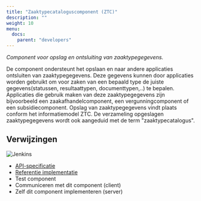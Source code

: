 ```yaml
---
title: "Zaaktypecataloguscomponent (ZTC)"
description: ""
weight: 10
menu:
  docs:
    parent: "developers"
---
```


*Component voor opslag en ontsluiting van zaaktypegegevens.*

De component ondersteunt het opslaan en naar andere applicaties ontsluiten van zaaktypegegevens. Deze gegevens kunnen door applicaties worden gebruikt om voor zaken van een bepaald type de juiste gegevens(statussen, resultaattypen, documenttypen,..) te bepalen. Applicaties die gebruik maken van deze zaaktypegegevens zijn bijvoorbeeld een zaakafhandelcomponent, een vergunningcomponent of een subsidiecomponent. Opslag van zaaktypegegevens vindt plaats conform het informatiemodel ZTC. De verzameling opgeslagen zaaktypegegevens wordt ook aangeduid met de term "zaaktypecatalogus".

## Verwijzingen

![Jenkins][jenkins]

* [API-specificatie](https://ref.tst.vng.cloud/ztc/api/v1/schema/)
* [Referentie implementatie](https://github.com/VNG-Realisatie/gemma-zaaktypecatalogus)
* Test component
* Communiceren met dit component (client)
* Zelf dit component implementeren (server)

[jenkins]: https://jenkins.nlx.io/buildStatus/icon?job=gemma-zaaktypecatalogus-stable
